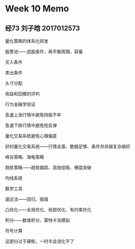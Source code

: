 # Week 10 Memo

## 经73 刘子晗 2017012573

量化策略的体系化研发

股票池——选股条件，再平衡周期，容量

买入条件

卖出条件

头寸分配

收益和回撤的评判



行为金融学验证

急速上涨行情中避免持股不牢

急速下跌行情中避免抢反弹



量化交易系统避免心理偏差



好的量化交易系统——行情全面、数据足够、条件并非越复杂越好



峰谷策略、海龟策略

趋势策略——趋势跟踪、高抛低吸、横盘突破

均线系统



数学工具

逼近法——回归、插值

凸优化——全局优化、局部优化、有约束优化

积分——数值积分、蒙特卡洛模拟

符号计算

这部分过于硬核，一时半会消化不了